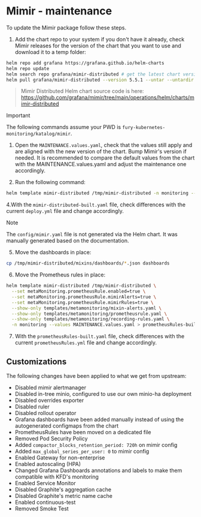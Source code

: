 # Mimir - maintenance

To update the Mimir package follow these steps.

1. Add the chart repo to your system if you don't have it already, check Mimir releases for the version of the chart that you want to use and download it to a temp folder:

```bash
helm repo add grafana https://grafana.github.io/helm-charts
helm repo update
helm search repo grafana/mimir-distributed # get the latest chart version
helm pull grafana/mimir-distributed --version 5.5.1 --untar --untardir /tmp # this command will download the chart in /tmp/mimir-distributed
```

> Mimir Distributed Helm chart source code is here: <https://github.com/grafana/mimir/tree/main/operations/helm/charts/mimir-distributed>
<!-- spacer -->
> [!IMPORTANT]
> The following commands assume your PWD is `fury-kubernetes-monitoring/katalog/mimir`.

1. Open the `MAINTENANCE.values.yaml`, check that the values still apply and are aligned with the new version of the chart. Bump Mimir's version if needed. It is recommended to compare the default values from the chart with the MAINTENANCE.values.yaml and adjust the maintenance one accordingly.

2. Run the following command:

```bash
helm template mimir-distributed /tmp/mimir-distributed -n monitoring --values MAINTENANCE.values.yaml > mimir-distributed-built.yaml
```

4.With the `mimir-distributed-built.yaml` file, check differences with the current `deploy.yml` file and change accordingly.

> [!NOTE]
> The `config/mimir.yaml` file is not generated via the Helm chart. It was manually generated based on the documentation.

5. Move the dashboards in place:

```bash
cp /tmp/mimir-distributed/mixins/dashboards/*.json dashboards
```

6. Move the Prometheus rules in place:

```bash
helm template mimir-distributed /tmp/mimir-distributed \
  --set metaMonitoring.prometheusRule.enabled=true \
  --set metaMonitoring.prometheusRule.mimirAlerts=true \
  --set metaMonitoring.prometheusRule.mimirRules=true \
  --show-only templates/metamonitoring/mixin-alerts.yaml \
  --show-only templates/metamonitoring/prometheusrule.yaml \
  --show-only templates/metamonitoring/recording-rules.yaml \
  -n monitoring --values MAINTENANCE.values.yaml > prometheusRules-built.yaml
```

7. With the `prometheusRules-built.yaml` file, check differences with the current `prometheusRules.yml` file and change accordingly.

## Customizations

The following changes have been applied to what we get from upstream:

- Disabled mimir alertmanager
- Disabled in-tree minio, configured to use our own minio-ha deployment
- Disabled overrides exporter
- Disabled ruler
- Disabled rollout operator
- Grafana dashboards have been added manually instead of using the autogenerated configmaps from the chart
- PrometheusRules have been moved on a dedicated file
- Removed Pod Security Policy
- Added `compactor_blocks_retention_period: 720h` on mimir config
- Added `max_global_series_per_user: 0` to mimir config
- Enabled Gateway for non-enterprise
- Enabled autoscaling (HPA)
- Changed Grafana Dashboards annotations and labels to make them compatible with KFD's monitoring
- Enabled Service Monitor
- Disabled Graphite's aggregation cache
- Disabled Graphite's metric name cache
- Enabled continuous-test
- Removed Smoke Test
